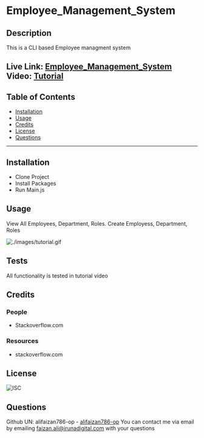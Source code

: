 
# Employee_Management_System
## Description
This is a CLI based Employee managment system

Live Link: [Employee_Management_System](https://github.com/alifaizan786-op/Employee_Management_System)
Video: [Tutorial](https://drive.google.com/file/d/1lqWpSElh4wDztR4G9go4tRhoFxK2jY66/view?usp=sharing)
---
## Table of Contents
- [Installation](#installation)
- [Usage](#usage)
- [Credits](#credits)
- [License](#license)
- [Questions](#questions)
---
## Installation
- Clone Project
-  Install Packages
-  Run Main.js

## Usage
View All Employees, Department, Roles. Create Employess, Department, Roles

![./images/tutorial.gif](./images/tutorial.gif)
## Tests
All functionality is tested in tutorial video
## Credits
### People
- Stackoverflow.com

### Resources
- stackoverflow.com

## License
![ISC](https://img.shields.io/static/v1?label=license&message=ISC&color=brightgreen&style=plastic)
## Questions
Github UN: alifaizan786-op - [alifaizan786-op](https://github.com/alifaizan786-op)
You can contact me via email by emailing faizan.ali@irunadigital.com with your questions
    
    
